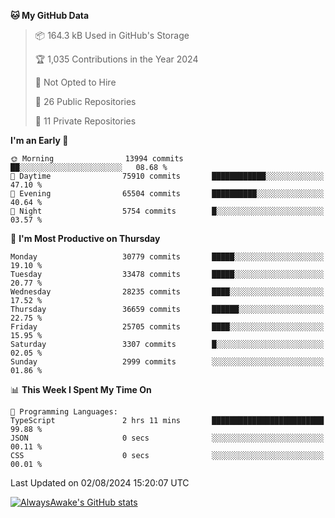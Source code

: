 <!--START_SECTION:waka-->
**🐱 My GitHub Data** 

> 📦 164.3 kB Used in GitHub's Storage 
 > 
> 🏆 1,035 Contributions in the Year 2024
 > 
> 🚫 Not Opted to Hire
 > 
> 📜 26 Public Repositories 
 > 
> 🔑 11 Private Repositories 
 > 
**I'm an Early 🐤** 

```text
🌞 Morning                13994 commits       ██░░░░░░░░░░░░░░░░░░░░░░░   08.68 % 
🌆 Daytime                75910 commits       ████████████░░░░░░░░░░░░░   47.10 % 
🌃 Evening                65504 commits       ██████████░░░░░░░░░░░░░░░   40.64 % 
🌙 Night                  5754 commits        █░░░░░░░░░░░░░░░░░░░░░░░░   03.57 % 
```
📅 **I'm Most Productive on Thursday** 

```text
Monday                   30779 commits       █████░░░░░░░░░░░░░░░░░░░░   19.10 % 
Tuesday                  33478 commits       █████░░░░░░░░░░░░░░░░░░░░   20.77 % 
Wednesday                28235 commits       ████░░░░░░░░░░░░░░░░░░░░░   17.52 % 
Thursday                 36659 commits       ██████░░░░░░░░░░░░░░░░░░░   22.75 % 
Friday                   25705 commits       ████░░░░░░░░░░░░░░░░░░░░░   15.95 % 
Saturday                 3307 commits        █░░░░░░░░░░░░░░░░░░░░░░░░   02.05 % 
Sunday                   2999 commits        ░░░░░░░░░░░░░░░░░░░░░░░░░   01.86 % 
```


📊 **This Week I Spent My Time On** 

```text
💬 Programming Languages: 
TypeScript               2 hrs 11 mins       █████████████████████████   99.88 % 
JSON                     0 secs              ░░░░░░░░░░░░░░░░░░░░░░░░░   00.11 % 
CSS                      0 secs              ░░░░░░░░░░░░░░░░░░░░░░░░░   00.01 % 
```


 Last Updated on 02/08/2024 15:20:07 UTC
<!--END_SECTION:waka-->

[![AlwaysAwake's GitHub stats](https://github-readme-stats.vercel.app/api?username=AlwaysAwake&show_icons=true&theme=github_dark&count_private=true)](https://github.com/AlwaysAwake/AlwaysAwake)
